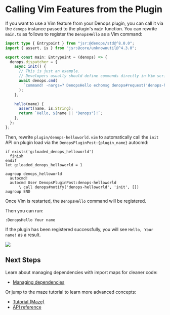 # Calling Vim Features from the Plugin

If you want to use a Vim feature from your Denops plugin, you can call it via
the `denops` instance passed to the plugin's `main` function. You can rewrite
`main.ts` as follows to register the `DenopsHello` as a Vim command:

```typescript,title=denops/denops-helloworld/main.ts
import type { Entrypoint } from "jsr:@denops/std@^8.0.0";
import { assert, is } from "jsr:@core/unknownutil@^4.3.0";

export const main: Entrypoint = (denops) => {
  denops.dispatcher = {
    async init() {
      // This is just an example.
      // Developers usually should define commands directly in Vim script.
      await denops.cmd(
        `command! -nargs=? DenopsHello echomsg denops#request('denops-helloworld', 'hello', [<q-args>])`,
      );
    },

    hello(name) {
      assert(name, is.String);
      return `Hello, ${name || "Denops"}!`;
    },
  };
};
```

Then, rewrite `plugin/denops-helloworld.vim` to automatically call the `init`
API on plugin load via the `DenopsPluginPost:{plugin_name}` autocmd:

```vim,title=plugin/denops-helloworld.vim
if exists('g:loaded_denops_helloworld')
  finish
endif
let g:loaded_denops_helloworld = 1

augroup denops_helloworld
  autocmd!
  autocmd User DenopsPluginPost:denops-helloworld
      \ call denops#notify('denops-helloworld', 'init', [])
augroup END
```

Once Vim is restarted, the `DenopsHello` command will be registered.

Then you can run:

```vim
:DenopsHello Your name
```

If the plugin has been registered successfully, you will see `Hello, Your name!`
as a result.

![](./img/calling-vim-features-01.png)

## Next Steps

Learn about managing dependencies with import maps for cleaner code:

- [Managing dependencies](./managing-dependencies.md)

Or jump to the maze tutorial to learn more advanced concepts:

- [Tutorial (Maze)](../../tutorial/maze/index.html)
- [API reference](https://jsr.io/@denops/std)
